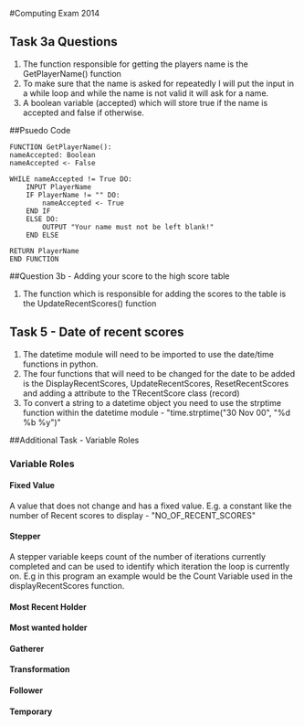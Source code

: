 #Computing Exam 2014

## Task 3a Questions

1. The function responsible for getting the players name is the GetPlayerName() function
2. To make sure that the name is asked for repeatedly I will put the input in a while loop and while the name is not valid it will ask for a name.
3. A boolean variable (accepted) which will store true if the name is accepted and false if otherwise. 

##Psuedo Code


	FUNCTION GetPlayerName():
	nameAccepted: Boolean
	nameAccepted <- False

	WHILE nameAccepted != True DO:
		INPUT PlayerName
		IF PlayerName != "" DO:
			nameAccepted <- True
		END IF
		ELSE DO:
			OUTPUT "Your name must not be left blank!"
		END ELSE
		
	RETURN PlayerName
	END FUNCTION

##Question 3b - Adding your score to the high score table

1. The function which is responsible for adding the scores to the table is the UpdateRecentScores() function

## Task 5 - Date of recent scores

1. The datetime module will need to be imported to use the date/time functions in python.
2. The four functions that will need to be changed for the date to be added is the DisplayRecentScores, UpdateRecentScores, ResetRecentScores and adding a attribute to the TRecentScore class (record)
3. To convert a string to a datetime object you need to use the strptime function within the datetime module - "time.strptime("30 Nov 00", "%d %b %y")"

##Additional Task - Variable Roles

### Variable Roles

#### Fixed Value 
A value that does not change and has a fixed value. E.g. a constant like the number of Recent scores to display - "NO_OF_RECENT_SCORES"
#### Stepper 
A stepper variable keeps count of the number of iterations currently completed and can be used to identify which iteration the loop is currently on. E.g in this program an
example would be the Count Variable used in the displayRecentScores function. 

#### Most Recent Holder

#### Most wanted holder

#### Gatherer

#### Transformation

#### Follower

#### Temporary
